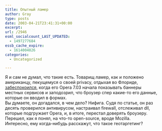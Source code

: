 ```yaml
---
title: Опытный ламер
author: Gray
type: posts
date: 2003-04-21T23:41:31+00:00
excerpt:
url: /2946
esml_socialcount_LAST_UPDATED:
  - 1497277684
essb_cache_expire:
  - 1614004826
categories:
  - Uncategorized

---
```








Я и сам не думал, что такие есть. Товарищ ламер, как и положено американцу, пекущемуся о своей privacy, отдыхая во Флориде, <a href="http://www.theinquirer.net/?article=9056" target="_blank">забеспокоился</a>, когда его Opera 7.03 начала показывать баннеры местных сервисов и заподозрил, что броузер спер какие-то его данные, которые он вводил в формах.  
Вы думаете, он догадался, в чем дело? Нифига. Судя по статье, он раз десять проверился антивирусом, настраивал firewall, отслеживал dll, которые подгружает Opera, и, в итоге, перестал доверять броузеру. Перешел, как я понял, на что-то open-source, вроде Mozilla.  
Интересно, ему когда-нибудь расскажут, что такое геотаргетинг?